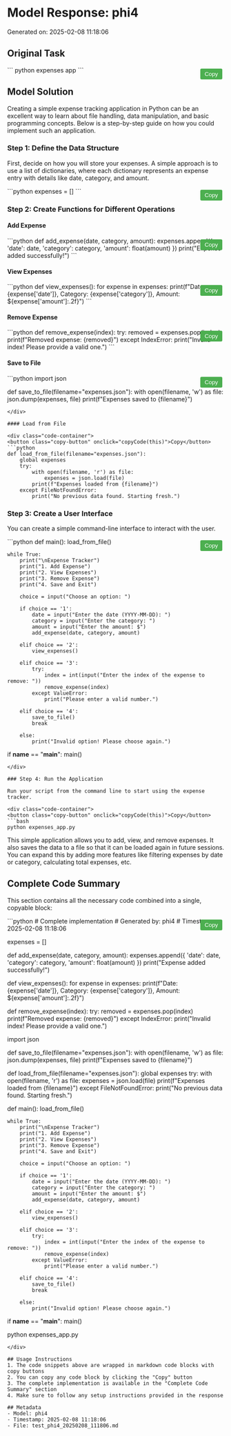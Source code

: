 # Model Response: phi4
Generated on: 2025-02-08 11:18:06


<style>
.copy-button {
    position: absolute;
    top: 5px;
    right: 5px;
    padding: 5px 10px;
    background-color: #4CAF50;
    color: white;
    border: none;
    border-radius: 3px;
    cursor: pointer;
    z-index: 1;
}
.code-container {
    position: relative;
    margin: 10px 0;
}
.copy-button:hover {
    background-color: #45a049;
}
.copy-button:active {
    background-color: #3d8b40;
}
</style>

<script>
function copyCode(buttonElement) {
    const codeBlock = buttonElement.parentElement.querySelector('code');
    const range = document.createRange();
    range.selectNode(codeBlock);
    window.getSelection().removeAllRanges();
    window.getSelection().addRange(range);
    try {
        document.execCommand('copy');
        buttonElement.textContent = 'Copied!';
        setTimeout(() => {
            buttonElement.textContent = 'Copy';
        }, 2000);
    } catch(e) {
        console.error('Failed to copy text:', e);
        buttonElement.textContent = 'Failed to copy';
    }
    window.getSelection().removeAllRanges();
}
</script>


## Original Task
<div class="code-container">
<button class="copy-button" onclick="copyCode(this)">Copy</button>
```
python expenses app
```
</div>

## Model Solution
Creating a simple expense tracking application in Python can be an excellent way to learn about file handling, data manipulation, and basic programming concepts. Below is a step-by-step guide on how you could implement such an application.

### Step 1: Define the Data Structure

First, decide on how you will store your expenses. A simple approach is to use a list of dictionaries, where each dictionary represents an expense entry with details like date, category, and amount.

<div class="code-container">
<button class="copy-button" onclick="copyCode(this)">Copy</button>
```python
expenses = []
```
</div>

### Step 2: Create Functions for Different Operations

#### Add Expense

<div class="code-container">
<button class="copy-button" onclick="copyCode(this)">Copy</button>
```python
def add_expense(date, category, amount):
    expenses.append({
        'date': date,
        'category': category,
        'amount': float(amount)
    })
    print("Expense added successfully!")
```
</div>

#### View Expenses

<div class="code-container">
<button class="copy-button" onclick="copyCode(this)">Copy</button>
```python
def view_expenses():
    for expense in expenses:
        print(f"Date: {expense['date']}, Category: {expense['category']}, Amount: ${expense['amount']:.2f}")
```
</div>

#### Remove Expense

<div class="code-container">
<button class="copy-button" onclick="copyCode(this)">Copy</button>
```python
def remove_expense(index):
    try:
        removed = expenses.pop(index)
        print(f"Removed expense: {removed}")
    except IndexError:
        print("Invalid index! Please provide a valid one.")
```
</div>

#### Save to File

<div class="code-container">
<button class="copy-button" onclick="copyCode(this)">Copy</button>
```python
import json

def save_to_file(filename="expenses.json"):
    with open(filename, 'w') as file:
        json.dump(expenses, file)
    print(f"Expenses saved to {filename}")
```
</div>

#### Load from File

<div class="code-container">
<button class="copy-button" onclick="copyCode(this)">Copy</button>
```python
def load_from_file(filename="expenses.json"):
    global expenses
    try:
        with open(filename, 'r') as file:
            expenses = json.load(file)
        print(f"Expenses loaded from {filename}")
    except FileNotFoundError:
        print("No previous data found. Starting fresh.")
```
</div>

### Step 3: Create a User Interface

You can create a simple command-line interface to interact with the user.

<div class="code-container">
<button class="copy-button" onclick="copyCode(this)">Copy</button>
```python
def main():
    load_from_file()

    while True:
        print("\nExpense Tracker")
        print("1. Add Expense")
        print("2. View Expenses")
        print("3. Remove Expense")
        print("4. Save and Exit")

        choice = input("Choose an option: ")

        if choice == '1':
            date = input("Enter the date (YYYY-MM-DD): ")
            category = input("Enter the category: ")
            amount = input("Enter the amount: $")
            add_expense(date, category, amount)

        elif choice == '2':
            view_expenses()

        elif choice == '3':
            try:
                index = int(input("Enter the index of the expense to remove: "))
                remove_expense(index)
            except ValueError:
                print("Please enter a valid number.")

        elif choice == '4':
            save_to_file()
            break

        else:
            print("Invalid option! Please choose again.")

if __name__ == "__main__":
    main()
```
</div>

### Step 4: Run the Application

Run your script from the command line to start using the expense tracker.

<div class="code-container">
<button class="copy-button" onclick="copyCode(this)">Copy</button>
```bash
python expenses_app.py
```
</div>

This simple application allows you to add, view, and remove expenses. It also saves the data to a file so that it can be loaded again in future sessions. You can expand this by adding more features like filtering expenses by date or category, calculating total expenses, etc.

## Complete Code Summary
This section contains all the necessary code combined into a single, copyable block:

<div class="code-container">
<button class="copy-button" onclick="copyCode(this)">Copy</button>
```python
# Complete implementation
# Generated by: phi4
# Timestamp: 2025-02-08 11:18:06

expenses = []


def add_expense(date, category, amount):
    expenses.append({
        'date': date,
        'category': category,
        'amount': float(amount)
    })
    print("Expense added successfully!")


def view_expenses():
    for expense in expenses:
        print(f"Date: {expense['date']}, Category: {expense['category']}, Amount: ${expense['amount']:.2f}")


def remove_expense(index):
    try:
        removed = expenses.pop(index)
        print(f"Removed expense: {removed}")
    except IndexError:
        print("Invalid index! Please provide a valid one.")


import json

def save_to_file(filename="expenses.json"):
    with open(filename, 'w') as file:
        json.dump(expenses, file)
    print(f"Expenses saved to {filename}")


def load_from_file(filename="expenses.json"):
    global expenses
    try:
        with open(filename, 'r') as file:
            expenses = json.load(file)
        print(f"Expenses loaded from {filename}")
    except FileNotFoundError:
        print("No previous data found. Starting fresh.")


def main():
    load_from_file()

    while True:
        print("\nExpense Tracker")
        print("1. Add Expense")
        print("2. View Expenses")
        print("3. Remove Expense")
        print("4. Save and Exit")

        choice = input("Choose an option: ")

        if choice == '1':
            date = input("Enter the date (YYYY-MM-DD): ")
            category = input("Enter the category: ")
            amount = input("Enter the amount: $")
            add_expense(date, category, amount)

        elif choice == '2':
            view_expenses()

        elif choice == '3':
            try:
                index = int(input("Enter the index of the expense to remove: "))
                remove_expense(index)
            except ValueError:
                print("Please enter a valid number.")

        elif choice == '4':
            save_to_file()
            break

        else:
            print("Invalid option! Please choose again.")

if __name__ == "__main__":
    main()


python expenses_app.py

```
</div>

## Usage Instructions
1. The code snippets above are wrapped in markdown code blocks with copy buttons
2. You can copy any code block by clicking the "Copy" button
3. The complete implementation is available in the "Complete Code Summary" section
4. Make sure to follow any setup instructions provided in the response

## Metadata
- Model: phi4
- Timestamp: 2025-02-08 11:18:06
- File: test_phi4_20250208_111806.md
